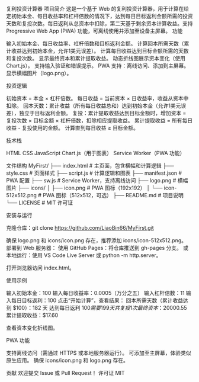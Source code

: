 复利投资计算器
项目简介
这是一个基于 Web 的复利投资计算器，用于计算在给定初始本金、每日收益率和杠杆倍数的情况下，达到每日目标返利金额所需的投资天数和复投次数。每日返利从总资本中扣除，第二天基于剩余资本计算收益。支持 Progressive Web App (PWA) 功能，可离线使用并添加至设备主屏幕。
功能

输入初始本金、每日收益率、杠杆倍数和目标返利金额。
计算回本所需天数（累计收益达到初始本金，允许1美元误差）。
计算每日收益达到目标金额所需的天数和复投次数。
显示最终资本和累计提取收益。
动态折线图展示资本变化（使用 Chart.js）。
支持输入验证和错误提示。
PWA 支持：离线访问、添加到主屏幕。
显示横幅图片（logo.png）。

投资逻辑

初始资本 = 本金 × 杠杆倍数。
每日收益 = 当前资本 × 日收益率，收益从资本中扣除。
回本天数：累计收益（所有每日收益总和）达到初始本金（允许1美元误差），独立于目标返利金额。
复投：累计提取收益达到目标金额时，增加资本 = 复投次数 × 目标金额 × 杠杆倍数，扣除相应提取收益。
累计提取收益 = 所有每日收益 - 复投使用的金额。
计算直到每日收益 ≥ 目标金额。

技术栈

HTML
CSS
JavaScript
Chart.js（用于图表）
Service Worker（PWA 功能）

文件结构
MyFirst/
├── index.html          # 主页面，包含横幅和计算逻辑
├── style.css          # 页面样式
├── script.js          # 计算逻辑和图表
├── manifest.json      # PWA 配置
├── sw.js              # Service Worker，支持离线访问
├── logo.png           # 横幅图片
├── icons/
│   ├── icon.png       # PWA 图标（192x192）
│   └── icon-512x512.png  # PWA 图标（512x512，可选）
├── README.md          # 项目说明
└── LICENSE            # MIT 许可证

安装与运行

克隆仓库：git clone https://github.com/LiaoBin66/MyFirst.git


确保 logo.png 和 icons/icon.png 存在，推荐添加 icons/icon-512x512.png。
部署到 Web 服务器：
使用 GitHub Pages：将仓库推送到 gh-pages 分支。
或本地运行：使用 VS Code Live Server 或 python -m http.server。


打开浏览器访问 index.html。

使用示例

输入初始本金：100
输入每日收益率：0.0005（万分之五）
输入杠杆倍数：11
输入每日目标返利：100
点击“开始计算”，查看结果：
回本所需天数（累计收益达到 $100）：182 天
达到每日返利 $100 需要 199 天
共复投 1 次
最终资本：$20000.55
累计提取收益：$17.60


查看资本变化折线图。

PWA 功能

支持离线访问（需通过 HTTPS 或本地服务器运行）。
可添加至主屏幕，体验类似原生应用。
确保 icons/icon.png 和 logo.png 存在。

贡献
欢迎提交 Issue 或 Pull Request！
许可证
MIT